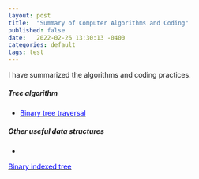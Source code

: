 ```yaml
---
layout: post
title:  "Summary of Computer Algorithms and Coding"
published: false
date:   2022-02-26 13:30:13 -0400
categories: default
tags: test
---
```


I have summarized the algorithms and coding practices.
 
##### Tree algorithm

 * [<span style="color:blue;"> Binary tree traversal </span>](https://github.com/windhaunting/Algorithm_Coding_Summary/blob/main/tree_traversal.md)

##### Other useful data structures

 * 
 [<span style="color:blue;"> Binary indexed tree</span>](https://github.com/windhaunting/Algorithm_Coding_Summary/blob/main/binary_indexed_tree.md)

